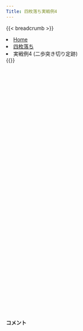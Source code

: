 ```yaml
---
Title: 四枚落ち実戦例4
---
```

{{< breadcrumb >}}
  <li class="breadcrumb-item"><a href="/shogi-beginners/">Home</a></li>
  <li class="breadcrumb-item"><a href="/shogi-beginners/4mai/">四枚落ち</a></li>
  <li class="breadcrumb-item active" aria-current="page">実戦例4 (二歩突き切り定跡)</li>
{{</ breadcrumb >}}
<div class="row pt-3">
  <div class="col-lg-1"></div>
  <div class="col-sm" tabindex="-1">
    <script id="example-kif" type="text/plain">
手合割：四枚落ち
下手：上手
上手：下手
手数----指手---------消費時間--
*<ruby>二歩<rt>にふ</rt></ruby><ruby>突<rt>つ</rt></ruby><ruby>切<rt>き</rt></ruby>りの<ruby>勝<rt>か</rt></ruby>ち<ruby>方<rt>かた</rt></ruby>をおぼえましょう。
*<div class="text-center"><img class="img-fluid pt-3 w-50" src="/shogi-beginners/img/cat25.webp"></div>
   1 ３二金(41)
*<ruby>二歩<rt>にふ</rt></ruby><ruby>突<rt>つ</rt></ruby>き<ruby>切<rt>き</rt></ruby>りは<ruby>二枚<rt>にまい</rt></ruby><ruby>落<rt>お</rt></ruby>ちの<ruby>定跡<rt>じょうせき</rt></ruby>ですが、<ruby>四枚<rt>よんまい</rt></ruby><ruby>落<rt>お</rt></ruby>ちにも<ruby>使<rt>つか</rt></ruby>えます。
*<ruby>力将棋<rt>ちからしょうぎ</rt></ruby>の<ruby>得意<rt>とくい</rt></ruby>な<ruby>子<rt>こ</rt></ruby>はためしてみるといいかも<ruby>知<rt>し</rt></ruby>れません。<ruby>左端<rt>ひだりはし</rt></ruby><ruby>攻<rt>せ</rt></ruby>めよりは<ruby>指<rt>さ</rt></ruby>しやすいです。
   2 ７六歩(77)
   3 ６二銀(71)
   4 ４六歩(47)
   5 ５四歩(53)
   6 ４五歩(46)
*すぐに☗<ruby>４五<rt>よんごー</rt></ruby><ruby>歩<rt>ふ</rt></ruby>まで<ruby>突<rt>つ</rt></ruby>いて、☖<ruby>４四<rt>よんよん</rt></ruby><ruby>歩<rt>ふ</rt></ruby>と<ruby>角道<rt>かくみち</rt></ruby>を<ruby>止<rt>と</rt></ruby>められないようにします。
   7 ５三銀(62)
   8 ４八銀(39)
   9 ７二金(61)
  10 ４七銀(48)
*<ruby>有名<rt>ゆうめい</rt></ruby>な<ruby>駒組<rt>こまぐ</rt></ruby>みとは<ruby>少<rt>すこ</rt></ruby>し<ruby>異<rt>こと</rt></ruby>なる<ruby>手順<rt>てじゅん</rt></ruby>です。☗<ruby>４五<rt>よんごー</rt></ruby><ruby>歩<rt>ふ</rt></ruby>の<ruby>後<rt>あと</rt></ruby>に☗<ruby>４七銀<rt>よんななぎん</rt></ruby>を<ruby>急<rt>いそ</rt></ruby>いだほうが☖<ruby>５五<rt>ごーごー</rt></ruby><ruby>歩<rt>ふ</rt></ruby>から<ruby>力戦<rt>りきせん</rt></ruby>になった<ruby>時<rt>とき</rt></ruby>に<ruby>対処<rt>たいしょ</rt></ruby>しやすいです。
  11 ５二玉(51)
  12 ３六歩(37)
  13 ７四歩(73)
  14 ３五歩(36)
*どこかのタイミングで☗<ruby>３四<rt>さんよん</rt></ruby><ruby>歩<rt>ふ</rt></ruby>をねらいます。
  15 ２二銀(31)
  16 ３八飛(28)
*いつでも☗<ruby>３四<rt>さんよん</rt></ruby><ruby>歩<rt>ふ</rt></ruby>から<ruby>攻<rt>せ</rt></ruby>められるようにしておきましょう。
  17 ６四歩(63)
  18 ７八金(69)
  19 ６三玉(52)
  20 ６九玉(59)
  21 ７三金(72)
  22 ５八金(49)
  23 ６五歩(64)
  24 ６八銀(79)
*ここまでの<ruby>手順<rt>てじゅん</rt></ruby>と<ruby>形<rt>かたち</rt></ruby>をよくおぼえてください。<ruby>上手<rt>うわて</rt></ruby>の<ruby>金銀桂<rt>きんぎんけい</rt></ruby>はまったく<ruby>動<rt>うご</rt></ruby>けない<ruby>形<rt>かたち</rt></ruby>になっており、<ruby>下手<rt>したて</rt></ruby>が<ruby>勝<rt>か</rt></ruby>ちやすいです。
  25 ６四金(73)
  26 ３四歩(35)
*<ruby>玉<rt>ぎょく</rt></ruby>を<ruby>囲<rt>かこ</rt></ruby>って<ruby>強<rt>つよ</rt></ruby>い<ruby>戦<rt>たたか</rt></ruby>いができるようになったら<ruby>攻<rt>せ</rt></ruby>めていきましょう。
  27 同　歩(33)
  28 同　飛(38)
  29 ３三歩打
  30 ３六飛(34)
  31 ７三桂(81)
  32 ３七桂(29)
  33 ８四歩(83)
  34 ４六銀(47)
  35 ９四歩(93)
  36 ９六歩(97)
  37 ８五歩(84)
  38 ９五歩(96)
*<ruby>四枚<rt>よんまい</rt></ruby><ruby>落<rt>お</rt></ruby>ちならではの<ruby>攻<rt>せ</rt></ruby>めです。
  39 同　歩(94)
*<ruby>問題<rt>もんだい</rt></ruby>: <ruby>次<rt>つぎ</rt></ruby>の<ruby>手<rt>て</rt></ruby>を<ruby>考<rt>かんが</rt></ruby>えてみましょう。
*<div><img class="img-fluid" src="/shogi-beginners/img/cat2.webp"></div>
  40 ９四歩打
*<ruby>香<rt>きょう</rt></ruby>は<ruby>守<rt>まも</rt></ruby>り<ruby>駒<rt>ごま</rt></ruby>でもあるため、<ruby>垂<rt>た</rt></ruby>れ<ruby>歩<rt>ふ</rt></ruby>のほうが<ruby>厳<rt>きび</rt></ruby>しいです。
  41 ７五歩(74)
  42 ９三歩成(94)
*☗<ruby>同歩<rt>どうふ</rt></ruby>でもいいですが、<ruby>上手<rt>うわて</rt></ruby>の<ruby>攻<rt>せ</rt></ruby>めが<ruby>少<rt>すこ</rt></ruby>し<ruby>早<rt>はや</rt></ruby>くなるので、と<ruby>金<rt>きん</rt></ruby><ruby>作<rt>つく</rt></ruby>りを<ruby>急<rt>いそ</rt></ruby>いだほうがわかりやすいです。
  43 ７六歩(75)
  44 ８三と(93)
  45 ７五金(64)
*<ruby>問題<rt>もんだい</rt></ruby>: <ruby>次<rt>つぎ</rt></ruby>の<ruby>手<rt>て</rt></ruby>を<ruby>考<rt>かんが</rt></ruby>えてみましょう。
*<div><img class="img-fluid" src="/shogi-beginners/img/cat2.webp"></div>
  46 ３五銀(46)
*<ruby>左右<rt>さゆう</rt></ruby>から<ruby>挟<rt>はさ</rt></ruby>み<ruby>撃<rt>う</rt></ruby>ちにする☗<ruby>３五銀<rt>さんごーぎん</rt></ruby>がわかりやすいです。
  47 ８六歩(85)
  48 同　歩(87)
  49 ３四歩(33)
  50 同　銀(35)
  51 ３三歩打
  52 ２五銀(34)
  53 ４二金(32)
*<ruby>問題<rt>もんだい</rt></ruby>: <ruby>次<rt>つぎ</rt></ruby>の<ruby>手<rt>て</rt></ruby>を<ruby>考<rt>かんが</rt></ruby>えてみましょう。
*<div><img class="img-fluid" src="/shogi-beginners/img/cat2.webp"></div>
  54 ７七歩打
*<ruby>右<rt>みぎ</rt></ruby>から<ruby>攻<rt>せ</rt></ruby>めるより、<ruby>左<rt>ひだり</rt></ruby>から<ruby>攻<rt>せ</rt></ruby>めるほうがわかりやすいです。
  55 同　歩成(76)
  56 同　銀(68)
  57 ６四銀(53)
  58 ８四と(83)
  59 ６六歩(65)
*さまざまな<ruby>勝<rt>か</rt></ruby>ち<ruby>方<rt>かた</rt></ruby>がありますが、なるべく<ruby>駒<rt>こま</rt></ruby>を<ruby>渡<rt>わた</rt></ruby>さない<ruby>変化<rt>へんか</rt></ruby>がわかりやすいです。
  60 同　歩(67)
  61 ７六歩打
  62 ６八銀(77)
  63 ８三歩打
  64 同　と(84)
  65 ７四金(75)
  66 ６七銀(68)
  67 ７五銀(64)
*<ruby>問題<rt>もんだい</rt></ruby>: <ruby>次<rt>つぎ</rt></ruby>の<ruby>手<rt>て</rt></ruby>を<ruby>考<rt>かんが</rt></ruby>えてみましょう。
*<div><img class="img-fluid" src="/shogi-beginners/img/cat2.webp"></div>
  68 ７二歩打
*<ruby>攻<rt>せ</rt></ruby>めが<ruby>切<rt>き</rt></ruby>れなければいいので、と<ruby>金<rt>きん</rt></ruby>を<ruby>増<rt>ふ</rt></ruby>やすのがわかりやすいです。
  69 ８六銀(75)
  70 ８七歩打
  71 ７五銀(86)
*<ruby>問題<rt>もんだい</rt></ruby>: <ruby>次<rt>つぎ</rt></ruby>の<ruby>手<rt>て</rt></ruby>を<ruby>考<rt>かんが</rt></ruby>えてみましょう。
*<div><img class="img-fluid" src="/shogi-beginners/img/cat2.webp"></div>
  72 ７一歩成(72)
*<ruby>桂<rt>けい</rt></ruby>を<ruby>取<rt>と</rt></ruby>るよりと<ruby>金<rt>きん</rt></ruby>で<ruby>切<rt>き</rt></ruby>れない<ruby>攻<rt>せ</rt></ruby>めの<ruby>形<rt>かたち</rt></ruby>を<ruby>作<rt>つく</rt></ruby>るほうが<ruby>大切<rt>たいせつ</rt></ruby>です。
  73 ８五桂(73)
  74 ７二と(71)
  75 ５二玉(63)
  76 ７三と(83)
  77 ８四金(74)
  78 ６二と(72)
  79 ４一玉(52)
  80 ６三と(73)
  81 ６一歩打
  82 同　と(62)
  83 ９六歩(95)
  84 同　香(99)
  85 ３一銀(22)
  86 ６二と(61)
  87 ３二玉(41)
  88 ５二と(62)
  89 ５五歩(54)
  90 ４二と(52)
  91 同　銀(31)
  92 ５二と(63)
  93 ３一銀(42)
*<ruby>問題<rt>もんだい</rt></ruby>: <ruby>次<rt>つぎ</rt></ruby>の<ruby>手<rt>て</rt></ruby>を<ruby>考<rt>かんが</rt></ruby>えてみましょう。
*<div><img class="img-fluid" src="/shogi-beginners/img/cat2.webp"></div>
  94 ３四歩打
*☖<ruby>同歩<rt>どうふ</rt></ruby>には☗<ruby>３三<rt>さんさん</rt></ruby><ruby>歩打<rt>ふうち</rt></ruby>が<ruby>厳<rt>きび</rt></ruby>しく、<ruby>上手<rt>うわて</rt></ruby>は<ruby>受<rt>う</rt></ruby>けなしです。
  95 ６八歩打
  96 同　玉(69)
  97 ２二玉(32)
  98 ３三歩成(34)
  99 同　桂(21)
 100 ３四銀(25)
 101 １二玉(22)
 102 ３三銀成(34)
 103 ７七桂成(85)
 104 同　桂(89)
 105 同　歩成(76)
 106 同　角(88)
 107 ７六桂打
 108 ５九玉(68)
 109 ６八桂成(76)
 110 同　玉(59)
 111 ３二歩打
 112 同　成銀(33)
 113 １四歩(13)
 114 ２五桂(37)
 115 ５六歩(55)
 116 ２四桂打
 117 同　歩(23)
 118 １三金打
 119 １一玉(12)
 120 ２三桂打
 121 投了
*<a href="/shogi-beginners/4mai/example5/">
*<ruby>次<rt>つぎ</rt></ruby>の<ruby>棋譜<rt>きふ</rt></ruby>を<ruby>見<rt>み</rt></ruby>よう！
*<div class="text-center"><img class="img-fluid pt-3 w-50" src="/shogi-beginners/img/cat1.webp"></div></a>
まで120手で下手の勝ち
    </script>
    <svg id="example" xmlns="http://www.w3.org/2000/svg" viewBox="0,0,400,540"></svg>
  </div>
  <div class="col-sm">
    <h4 class="pt-3">コメント</h4>
    <div id="comment"></div>
  </div>
  <div class="col-lg-1"></div>
</div>

